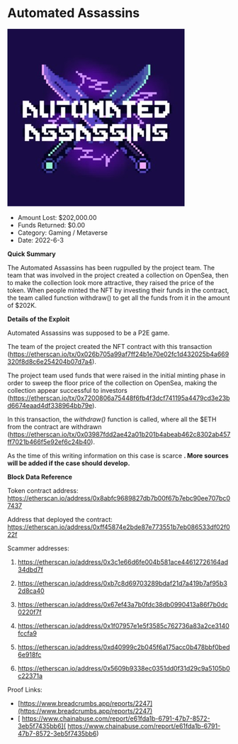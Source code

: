 # Automated Assassins
![Automated Assassins](/rektimages/Automated-Assassins.png)
- Amount Lost: $202,000.00
- Funds Returned: $0.00
- Category: Gaming / Metaverse
- Date: 2022-6-3

**Quick Summary**

The Automated Assassins has been rugpulled by the project team. The team that was involved in the project created a collection on OpenSea, then to make the collection look more attractive, they raised the price of the token. When people minted the NFT by investing their funds in the contract, the team called function withdraw() to get all the funds from it in the amount of $202K.

  


 **Details of the Exploit**

Automated Assassins was supposed to be a P2E game.

The team of the project created the NFT contract with this transaction (https://etherscan.io/tx/0x026b705a99af7ff24b1e70e02fc1d432025b4a669320f8d8c6e254204b07d7a4).

  


The project team used funds that were raised in the initial minting phase in order to sweep the floor price of the collection on OpenSea, making the collection appear successful to investors (https://etherscan.io/tx/0x7200806a75448f6fb4f3dcf741195a4479cd3e23bd6674eaad4df338964bb79e).

In this transaction, the _withdraw()_ function is called, where all the $ETH from the contract are withdrawn  
(https://etherscan.io/tx/0x03987fdd2ae42a01b201b4abeab462c8302ab457ff7021b466f5e92ef6c24b40).

  


As the time of this writing information on this case is scarce **. More sources will be added if the case should develop.**

  


 **Block Data Reference**

Token contract address: https://etherscan.io/address/0x8abfc9689827db7b00f67b7ebc90ee707bc07437

  


Address that deployed the contract: https://etherscan.io/address/0xff45874e2bde87e773551b7eb086533df02f022f

  


Scammer addresses: 

1) https://etherscan.io/address/0x3c1e66d6fe004b581ace44612726164ad34dbd7f 

2) https://etherscan.io/address/0xb7c8d69703289bdaf21d7a419b7af95b32d8ca40 

3) https://etherscan.io/address/0x67ef43a7b0fdc38db0990413a86f7b0dc0220f7f 

4) https://etherscan.io/address/0x1f07957e1e5f3585c762736a83a2ce3140fccfa9 

5) https://etherscan.io/address/0xd40999c2b045f6a175acc0b478bbf0bed6e918fc 

6) https://etherscan.io/address/0x5609b9338ec0351dd0f31d29c9a5105b0c22371a


Proof Links:
- [https://www.breadcrumbs.app/reports/2247](https://www.breadcrumbs.app/reports/2247)
- [ https://www.chainabuse.com/report/e61fda1b-6791-47b7-8572-3eb5f7435bb6]( https://www.chainabuse.com/report/e61fda1b-6791-47b7-8572-3eb5f7435bb6)


